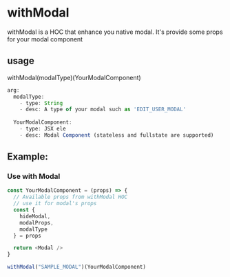 # withModal

  withModal is a HOC that enhance you native modal.
  It's provide some props for your modal component

  ## usage
  withModal(modalType)(YourModalComponent)
  
  ```JavaScript
  arg: 
    modalType:
      - type: String
      - desc: A type of your modal such as 'EDIT_USER_MODAL'
    
    YourModalComponent:
      - type: JSX ele
      - desc: Modal Component (stateless and fullstate are supported)
  ```

  ## Example:
  
  ### Use with Modal

  ```JavaScript
  const YourModalComponent = (props) => {
    // Available props from withModal HOC
    // use it for modal's props
    const {
      hideModal,
      modalProps,
      modalType
    } = props

    return <Modal />
  }

  withModal("SAMPLE_MODAL")(YourModalComponent)
  ```
     
    
